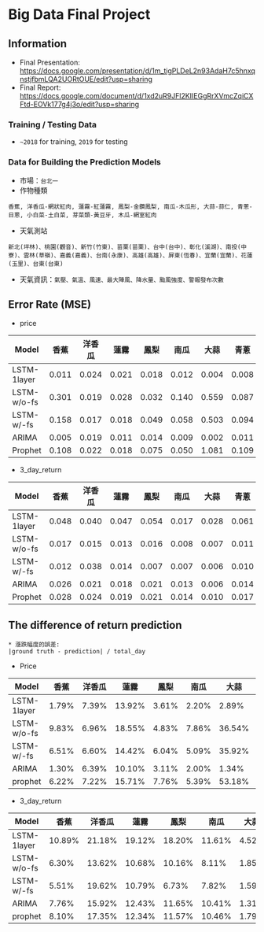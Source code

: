 # Big Data Final Project
## Information
* Final Presentation: https://docs.google.com/presentation/d/1m_tigPLDeL2n93AdaH7c5hnxqnstjfbmLQA2UORtOUE/edit?usp=sharing
* Final Report: https://docs.google.com/document/d/1xd2uR9JFl2KIIEGgRrXVmcZqiCXFtd-EOVk177g4j3o/edit?usp=sharing

### Training / Testing Data
* `~2018` for training, `2019` for testing
### Data for Building the Prediction Models
* 市場：`台北一`
* 作物種類
```
香蕉, 洋香瓜-網狀紅肉, 蓮霧-紅蓮霧, 鳳梨-金鑽鳳梨, 南瓜-木瓜形, 大蒜-蒜仁, 青蔥-日蔥, 小白菜-土白菜, 芽菜類-黃豆牙, 木瓜-網室紅肉
```

* 天氣測站
```
新北(坪林)、桃園(觀音)、新竹(竹東)、苗栗(苗栗)、台中(台中)、彰化(溪湖)、南投(中寮)、雲林(草嶺)、嘉義(嘉義)、台南(永康)、高雄(高雄)、屏東(恆春)、宜蘭(宜蘭)、花蓮(玉里)、台東(台東)
```
* 天氣資訊：`氣壓、氣溫、風速、最大陣風、降水量、颱風強度、警報發布次數`


## Error Rate (MSE)
* price


| Model |香蕉 |洋香瓜 |蓮霧 |鳳梨 |南瓜 |大蒜 |青蔥 |小白菜 |芽菜類 |木瓜 |
| --------- | --------- | --------- | --------- | --------- | --------- | --------- | --------- | --------- | --------- | --------- |
| LSTM-1layer | 0.011 | 0.024 | 0.021 | 0.018 | 0.012 | 0.004 | 0.008 | 0.017 | 0.007 | 0.016 |
| LSTM-w/o-fs | 0.301 | 0.019 | 0.028 | 0.032 | 0.140 | 0.559 | 0.087 | 0.050 | 0.057 | 0.048 |
| LSTM-w/-fs  | 0.158 | 0.017 | 0.018 | 0.049 | 0.058 | 0.503 | 0.094 | 0.041 | 0.344 | 0.086 |
| ARIMA       | 0.005 | 0.019 | 0.011 | 0.014 | 0.009 | 0.002 | 0.011 | 0.018 | 0.009 | 0.024 |
| Prophet     | 0.108 | 0.022 | 0.018 | 0.075 | 0.050 | 1.081 | 0.109 | 0.037 | 0.117 | 0.197 |



* 3_day_return


| Model |香蕉 |洋香瓜 |蓮霧 |鳳梨 |南瓜 |大蒜 |青蔥 |小白菜 |芽菜類 |木瓜 |
| --------- | --------- | --------- | --------- | --------- | --------- | --------- | --------- | --------- | --------- | --------- |
| LSTM-1layer | 0.048 | 0.040 | 0.047 | 0.054 | 0.017 | 0.028 | 0.061 | 0.061 | 0.040 | 0.045 |
| LSTM-w/o-fs | 0.017 | 0.015 | 0.013 | 0.016 | 0.008 | 0.007 | 0.011 | 0.013 | 0.059 | 0.008 |
| LSTM-w/-fs  | 0.012 | 0.038 | 0.014 | 0.007 | 0.007 | 0.006 | 0.010 | 0.014 | 0.009 | 0.024 |
| ARIMA       | 0.026 | 0.021 | 0.018 | 0.021 | 0.013 | 0.006 | 0.014 | 0.023 | 0.005 | 0.014 |
| Prophet     | 0.028 | 0.024 | 0.019 | 0.021 | 0.014 | 0.010 | 0.017 | 0.026 | 0.017 | 0.017 |


## The difference of return prediction

  ```
  * 漲跌幅度的誤差:
  |ground truth - prediction| / total_day
  ```
* Price

| Model |香蕉 |洋香瓜 |蓮霧 |鳳梨 |南瓜 |大蒜 |青蔥 |小白菜 |芽菜類 |木瓜 |
| --------- | --------- | --------- | --------- | --------- | --------- | --------- | --------- | --------- | --------- | --------- |
| LSTM-1layer | 1.79% | 7.39% | 13.92% | 3.61% | 2.20% | 2.89% | 22.11% | 5.27% | 0.07% | 3.51% |
| LSTM-w/o-fs | 9.83% | 6.96% | 18.55% | 4.83% | 7.86% | 36.54% | 70.37% | 9.28% | 0.24% | 6.44% |
| LSTM-w/-fs  | 6.51% | 6.60% | 14.42% | 6.04% | 5.09% | 35.92% | 79.60% | 8.03% | 0.71% | 8.99% |
| ARIMA       | 1.30% | 6.39% | 10.10% | 3.11% | 2.00% | 1.34% | 22.29% | 5.71% | 0.10% | 4.25% |
| prophet     | 6.22% | 7.22% | 15.71% | 7.76% | 5.39% | 53.18% | 95.36% | 7.27% | 0.40% | 14.40% |



* 3_day_return

| Model |香蕉 |洋香瓜 |蓮霧 |鳳梨 |南瓜 |大蒜 |青蔥 |小白菜 |芽菜類 |木瓜 |
| --------- | --------- | --------- | --------- | --------- | --------- | --------- | --------- | --------- | --------- | --------- |
| LSTM-1layer | 10.89% | 21.18% | 19.12% | 18.20% | 11.61% | 4.52% | 28.62% | 33.85% | 1.13% | 25.78% |
| LSTM-w/o-fs | 6.30% | 13.62% | 10.68% | 10.16% | 8.11% | 1.85% | 12.82% | 15.94% | 1.41% | 10.82% |
| LSTM-w/-fs  | 5.51% | 19.62% | 10.79% | 6.73% | 7.82% | 1.59% | 12.61% | 15.42% | 0.51% | 17.56% |
| ARIMA       | 7.76% | 15.92% | 12.43% | 11.65% | 10.41% | 1.31% | 13.98% | 21.43% | 0.41% | 13.41% |
| prophet     | 8.10% | 17.35% | 12.34% | 11.57% | 10.46% | 1.79% | 15.21% | 22.91% | 0.76% | 15.15% |

